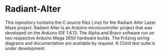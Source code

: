 # Radiant-Alter
This repository contains the C source files (.ino) for the Radiant Alter Lazer Maze project.
Radiant Alter is an Arduino microcontroller project that was developed on the Arduino IDE 1.6.13.
The Alpha and Bravo software run on two respective Arduino Mega 2650 hardware builds. 
The Fritzing wiring diagrams and documentation are available by request. 
A CUnit test suite is under development.
